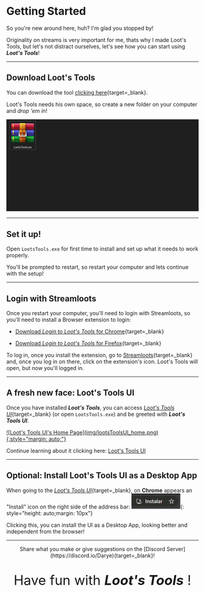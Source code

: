 # Getting Started

So you're new around here, huh? I'm glad you stopped by!

Originality on streams is very important for me, thats why I made Loot's Tools, but let's not distract ourselves, let's see how you can start using ***Loot's Tools***!

---

## Download Loot's Tools

You can download the tool [clicking here](https://github.com/DaryeDev/LootsTools/releases/latest){target=_blank}.

Loot's Tools needs his own space, so create a new folder on your computer and *drop 'em in*!

![Create a folder for Loot's Tools](img/CreateFolder.gif)

---

## Set it up!

Open ```LootsTools.exe``` for first time to install and set up what it needs to work properly.

You'll be prompted to restart, so restart your computer and lets continue with the setup!

---

## Login with Streamloots

Once you restart your computer, you'll need to login with Streamloots, so you'll need to install a Browser extension to login:

- [Download *Login to Loot's Tools* for Chrome](https://chrome.google.com/webstore/detail/login-to-loots-tools/nkoepodlaleolfmllaibllelcefbphfp){target=_blank}

- [Download *Login to Loot's Tools* for Firefox](https://addons.mozilla.org/en-US/firefox/addon/login-to-loot-s-tools/){target=_blank}

To log in, once you install the extension, go to [Streamloots](https://www.streamloots.com){target=_blank} and, once you log in on there, click on the extension's icon. Loot's Tools will open, but now you'll logged in.

---

## A fresh new face: Loot's Tools UI

Once you have installed ***Loot's Tools***, you can access [*Loot's Tools UI*](https://lootstools.darye.dev/app){target=_blank} (or open ```LootsTools.exe```) and be greeted with ***Loot's Tools UI***.

<a href="https://lootstools.darye.dev/app">
![Loot's Tools UI's Home Page](img/lootsToolsUI_home.png){:style="margin: auto;"}
</a>

Continue learning about it clicking here: [Loot's Tools UI](lootsToolsUI.md)

---

## Optional: Install Loot's Tools UI as a Desktop App

When going to the [*Loot's Tools UI*](https://lootstools.darye.dev/app){target=_blank}, on **Chrome** appears an "Install" icon on the right side of the address bar: ![Install Button](img/lootsToolsUI_installChrome.png){: style="height: auto;margin: 10px"}

Clicking this, you can install the UI as a Desktop App, looking better and independent from the browser!

---

<center>Share what you make or give suggestions on the [Discord Server](https://discord.io/Darye){target=_blank}!
<br>

<p style="font-size:35px;">Have fun with <b><i>Loot's Tools</b></i> !</p></center>
